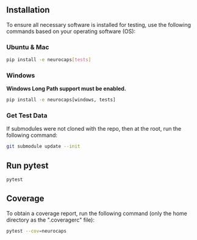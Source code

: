 ## Installation
To ensure all necessary software is installed for testing, use the following commands based on your operating software
(OS):

### Ubuntu & Mac
```bash
pip install -e neurocaps[tests]
```

### Windows
**Windows Long Path support must be enabled.**

```bash
pip install -e neurocaps[windows, tests]
```
### Get Test Data
If submodules were not cloned with the repo, then at the root, run the following command:

```bash
git submodule update --init
```

## Run pytest
```bash
pytest
```

## Coverage
To obtain a coverage report, run the following command (only the home directory as the ".coveragerc" file):

```bash
pytest --cov=neurocaps
```
